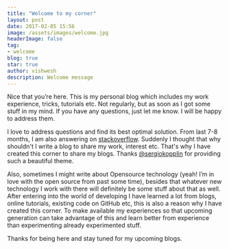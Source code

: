 ```yaml
---
title: "Welcome to my corner"
layout: post
date: 2017-02-05 15:56
image: /assets/images/welcome.jpg
headerImage: false
tag:
- welcome
blog: true
star: true
author: vishwesh
description: Welcome message
---
```



Nice that you’re here. This is my personal blog which includes my work experience, tricks, tutorials etc. Not regularly, but as soon as I got some stuff in my mind.
If you have any questions, just let me know. I will be happy to address them.

I love to address questions and find its best optimal solution. From last 7-8 months, I am also answering on [stackoverflow](http://bit.ly/vjkstack). Suddenly I thought that why shouldn't I write a blog to share my work, interest etc. That's why I have created this corner to share my blogs. Thanks [@sergiokopplin](http://koppl.in/) for providing such a beautiful theme.

Also, sometimes I might write about Opensource technology (yeah! I’m in love with the open source from past some time), besides that whatever new technology I work with there will definitely be some stuff about that as well. After entering into the world of developing I have learned a lot from blogs, online tutorials, existing code on GitHub etc, this is also a reason why I have created this corner. To make available my experiences so that upcoming generation can take advantage of this and learn better from experience than experimenting already experimented stuff.

Thanks for being here and stay tuned for my upcoming blogs.    